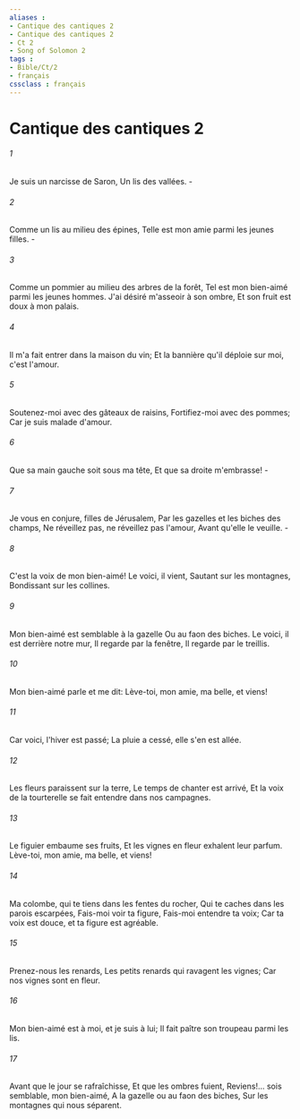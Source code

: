 ```yaml
---
aliases : 
- Cantique des cantiques 2
- Cantique des cantiques 2
- Ct 2
- Song of Solomon 2
tags : 
- Bible/Ct/2
- français
cssclass : français
---
```


# Cantique des cantiques 2

###### 1
Je suis un narcisse de Saron, Un lis des vallées. -
###### 2
Comme un lis au milieu des épines, Telle est mon amie parmi les jeunes filles. -
###### 3
Comme un pommier au milieu des arbres de la forêt, Tel est mon bien-aimé parmi les jeunes hommes. J'ai désiré m'asseoir à son ombre, Et son fruit est doux à mon palais.
###### 4
Il m'a fait entrer dans la maison du vin; Et la bannière qu'il déploie sur moi, c'est l'amour.
###### 5
Soutenez-moi avec des gâteaux de raisins, Fortifiez-moi avec des pommes; Car je suis malade d'amour.
###### 6
Que sa main gauche soit sous ma tête, Et que sa droite m'embrasse! -
###### 7
Je vous en conjure, filles de Jérusalem, Par les gazelles et les biches des champs, Ne réveillez pas, ne réveillez pas l'amour, Avant qu'elle le veuille. -
###### 8
C'est la voix de mon bien-aimé! Le voici, il vient, Sautant sur les montagnes, Bondissant sur les collines.
###### 9
Mon bien-aimé est semblable à la gazelle Ou au faon des biches. Le voici, il est derrière notre mur, Il regarde par la fenêtre, Il regarde par le treillis.
###### 10
Mon bien-aimé parle et me dit: Lève-toi, mon amie, ma belle, et viens!
###### 11
Car voici, l'hiver est passé; La pluie a cessé, elle s'en est allée.
###### 12
Les fleurs paraissent sur la terre, Le temps de chanter est arrivé, Et la voix de la tourterelle se fait entendre dans nos campagnes.
###### 13
Le figuier embaume ses fruits, Et les vignes en fleur exhalent leur parfum. Lève-toi, mon amie, ma belle, et viens!
###### 14
Ma colombe, qui te tiens dans les fentes du rocher, Qui te caches dans les parois escarpées, Fais-moi voir ta figure, Fais-moi entendre ta voix; Car ta voix est douce, et ta figure est agréable.
###### 15
Prenez-nous les renards, Les petits renards qui ravagent les vignes; Car nos vignes sont en fleur.
###### 16
Mon bien-aimé est à moi, et je suis à lui; Il fait paître son troupeau parmi les lis.
###### 17
Avant que le jour se rafraîchisse, Et que les ombres fuient, Reviens!... sois semblable, mon bien-aimé, A la gazelle ou au faon des biches, Sur les montagnes qui nous séparent.
